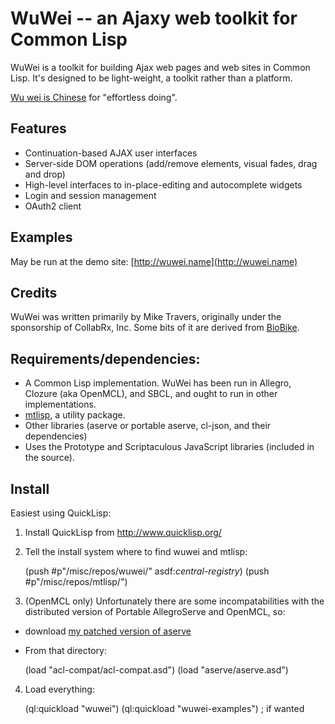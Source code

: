 # WuWei -- an Ajaxy web toolkit for Common Lisp

WuWei is a toolkit for building Ajax web pages and web sites in Common Lisp. It's designed to be
light-weight, a toolkit rather than a platform.  

[Wu wei is Chinese](http://en.wikipedia.org/wiki/Wu_wei) for "effortless doing".  

## Features
* Continuation-based AJAX user interfaces
* Server-side DOM operations (add/remove elements, visual fades, drag and drop)
* High-level interfaces to in-place-editing and autocomplete widgets
* Login and session management
* OAuth2 client

## Examples

May be run at the demo site: [http://wuwei.name](http://wuwei.name)

## Credits

  WuWei was written primarily by Mike Travers, originally under the sponsorship of CollabRx, Inc.
  Some bits of it are derived from [BioBike](http://biobike.org).

## Requirements/dependencies:

* A Common Lisp implementation.  WuWei has been run in Allegro, Clozure (aka OpenMCL), and SBCL, and ought to run in other implementations.
* [mtlisp](https://github.com/mtravers/mtlisp), a utility package.
* Other libraries (aserve or portable aserve, cl-json, and their dependencies)
* Uses the Prototype and Scriptaculous JavaScript libraries 
  (included in the source).

## Install

Easiest using QuickLisp:

1. Install QuickLisp from http://www.quicklisp.org/
2. Tell the install system where to find wuwei and mtlisp:

     (push #p"/misc/repos/wuwei/" asdf:*central-registry*)
     (push #p"/misc/repos/mtlisp/")

3. (OpenMCL only) Unfortunately there are some incompatabilities with the distributed version of Portable AllegroServe and OpenMCL, so:
  - download [my patched version of aserve](https://github.com/mtravers/aserve)
  - From that directory:

    (load "acl-compat/acl-compat.asd")
    (load "aserve/aserve.asd")

4. Load everything:

     (ql:quickload "wuwei")
     (ql:quickload "wuwei-examples")  ; if wanted

   
